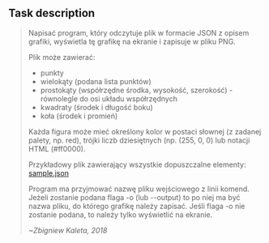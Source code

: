 ## Task description
> Napisać program, który odczytuje plik w formacie JSON z opisem grafiki, wyświetla tę grafikę na ekranie i zapisuje w pliku PNG.
> 
> Plik może zawierać:
> * punkty
> * wielokąty (podana lista punktów)
> * prostokąty (współrzędne środka, wysokość, szerokość) - równolegle do osi układu współrzędnych
> * kwadraty (środek i długość boku)
> * koła (środek i promień)
> 
> Każda figura może mieć określony kolor w postaci słownej (z zadanej palety, np. red), trójki liczb dziesiętnych (np. (255, 0, 0) lub notacji HTML (#ff0000).
> 
> Przykładowy plik zawierający wszystkie dopuszczalne elementy: [sample.json](../master/tests/sample.json)
> 
> Program ma przyjmować nazwę pliku wejściowego z linii komend. Jeżeli zostanie podana flaga -o (lub --output) to po niej ma być nazwa pliku, do którego grafikę należy zapisać. Jeśli flaga -o nie zostanie podana, to należy tylko wyświetlić na ekranie.
> 
> *~Zbigniew Kaleta, 2018*
